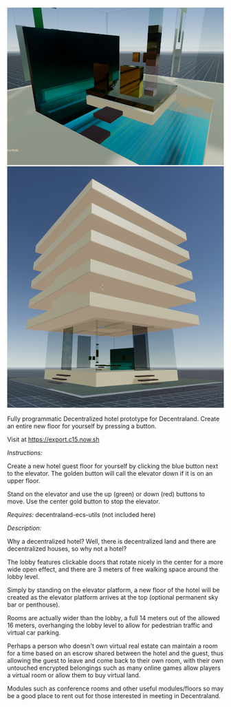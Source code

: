 ![Tipan Hoouse Pre-Alpha Interior](media/interior1.png)
![Tipan Hoouse Pre-Alpha Exterior](media/outside1.png)

Fully programmatic Decentralized hotel prototype for Decentraland. Create an entire new floor for yourself by pressing a button.

Visit at  https://export.c15.now.sh 

*Instructions:*

Create a new hotel guest floor for yourself by clicking the blue button next to the elevator.  The golden button will call the elevator down if it is on an upper floor.

Stand on the elevator and use the up (green) or down (red) buttons to move. Use the center gold button to stop the elevator.

*Requires:* decentraland-ecs-utils (not included here)

*Description:*

Why a decentralized hotel? Well, there is decentralized land and there are decentralized houses, so why not a hotel?

The lobby features clickable doors that rotate nicely in the center for a more wide open effect, and there are 3 meters of free walking space around the lobby level.

Simply by standing on the elevator platform, a new floor of the hotel will be created as the elevator platform arrives at the top (optional permanent sky bar or penthouse).

Rooms are actually wider than the lobby, a full 14 meters out of the allowed 16 meters, overhanging the lobby level to allow for pedestrian traffic and virtual car parking.

Perhaps a person who doesn't own virtual real estate can maintain a room for a time based on an escrow shared between the hotel and the guest, thus allowing the guest to leave and come back to their own room, with their own untouched encrypted belongings such as many online games allow players a virtual room or allow them to buy virtual land.

Modules such as conference rooms and other useful modules/floors so may be a good place to rent out for those interested in meeting in Decentraland.
